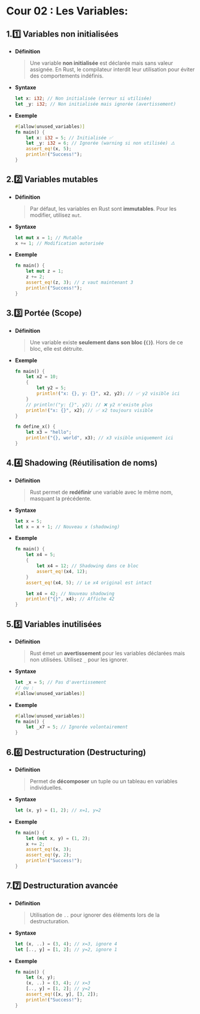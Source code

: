 # Cour 02 : **Les Variables:**

## 1.**1️⃣ Variables non initialisées**

-   **Définition**

    > Une variable **non initialisée** est déclarée mais sans valeur assignée. En Rust, le compilateur interdit leur utilisation pour éviter des comportements indéfinis.

-   **Syntaxe**

    ```rust
    let x: i32; // Non initialisée (erreur si utilisée)
    let _y: i32; // Non initialisée mais ignorée (avertissement)
    ```

-   **Exemple**

    ```rust
    #[allow(unused_variables)]
    fn main() {
        let x: i32 = 5; // Initialisée ✅
        let _y: i32 = 6; // Ignorée (warning si non utilisée) ⚠️
        assert_eq!(x, 5);
        println!("Success!");
    }
    ```

## 2.**2️⃣ Variables mutables**

-   **Définition**

    > Par défaut, les variables en Rust sont **immutables**. Pour les modifier, utilisez `mut`.

-   **Syntaxe**

    ```rust
    let mut x = 1; // Mutable
    x += 1; // Modification autorisée
    ```

-   **Exemple**

    ```rust
    fn main() {
        let mut z = 1;
        z += 2;
        assert_eq!(z, 3); // z vaut maintenant 3
        println!("Success!");
    }
    ```

## 3.**3️⃣ Portée (Scope)**

-   **Définition**

    > Une variable existe **seulement dans son bloc (`{}`)**. Hors de ce bloc, elle est détruite.

-   **Exemple**

    ```rust
    fn main() {
        let x2 = 10;
        {
            let y2 = 5;
            println!("x: {}, y: {}", x2, y2); // ✅ y2 visible ici
        }
        // println!("y: {}", y2); // ❌ y2 n'existe plus
        println!("x: {}", x2); // ✅ x2 toujours visible
    }

    fn define_x() {
        let x3 = "hello";
        println!("{}, world", x3); // x3 visible uniquement ici
    }
    ```

## 4.**4️⃣ Shadowing (Réutilisation de noms)**

-   **Définition**

    > Rust permet de **redéfinir** une variable avec le même nom, masquant la précédente.

-   **Syntaxe**

    ```rust
    let x = 5;
    let x = x + 1; // Nouveau x (shadowing)
    ```

-   **Exemple**

    ```rust
    fn main() {
        let x4 = 5;
        {
            let x4 = 12; // Shadowing dans ce bloc
            assert_eq!(x4, 12);
        }
        assert_eq!(x4, 5); // Le x4 original est intact

        let x4 = 42; // Nouveau shadowing
        println!("{}", x4); // Affiche 42
    }
    ```

## 5.**5️⃣ Variables inutilisées**

-   **Définition**

    > Rust émet un **avertissement** pour les variables déclarées mais non utilisées. Utilisez `_` pour les ignorer.

-   **Syntaxe**

    ```rust
    let _x = 5; // Pas d'avertissement
    // ou :
    #[allow(unused_variables)]
    ```

-   **Exemple**

    ```rust
    #[allow(unused_variables)]
    fn main() {
        let _x7 = 5; // Ignorée volontairement
    }
    ```

## 6.**6️⃣ Destructuration (Destructuring)**

-   **Définition**

    > Permet de **décomposer** un tuple ou un tableau en variables individuelles.

-   **Syntaxe**

    ```rust
    let (x, y) = (1, 2); // x=1, y=2
    ```

-   **Exemple**

    ```rust
    fn main() {
        let (mut x, y) = (1, 2);
        x += 2;
        assert_eq!(x, 3);
        assert_eq!(y, 2);
        println!("Success!");
    }
    ```

## 7.**7️⃣ Destructuration avancée**

-   **Définition**

    > Utilisation de `..` pour ignorer des éléments lors de la destructuration.

-   **Syntaxe**

    ```rust
    let (x, ..) = (3, 4); // x=3, ignore 4
    let [.., y] = [1, 2]; // y=2, ignore 1
    ```

-   **Exemple**

    ```rust
    fn main() {
        let (x, y);
        (x, ..) = (3, 4); // x=3
        [.., y] = [1, 2]; // y=2
        assert_eq!([x, y], [3, 2]);
        println!("Success!");
    }
    ```
